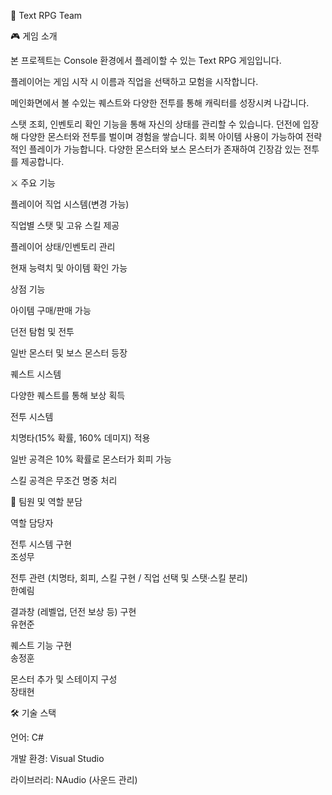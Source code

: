 📄 Text RPG Team

🎮 게임 소개

본 프로젝트는 Console 환경에서 플레이할 수 있는 Text RPG 게임입니다.

플레이어는 게임 시작 시 이름과 직업을 선택하고 모험을 시작합니다.

메인화면에서 볼 수있는 퀘스트와 다양한 전투를 통해 캐릭터를 성장시켜 나갑니다.

스탯 조회, 인벤토리 확인 기능을 통해 자신의 상태를 관리할 수 있습니다.
던전에 입장해 다양한 몬스터와 전투를 벌이며 경험을 쌓습니다.
회복 아이템 사용이 가능하여 전략적인 플레이가 가능합니다.
다양한 몬스터와 보스 몬스터가 존재하여 긴장감 있는 전투를 제공합니다.


⚔️ 주요 기능

플레이어 직업 시스템(변경 가능)

직업별 스탯 및 고유 스킬 제공

플레이어 상태/인벤토리 관리

현재 능력치 및 아이템 확인 가능

상점 기능

아이템 구매/판매 가능

던전 탐험 및 전투

일반 몬스터 및 보스 몬스터 등장

퀘스트 시스템

다양한 퀘스트를 통해 보상 획득

전투 시스템

치명타(15% 확률, 160% 데미지) 적용

일반 공격은 10% 확률로 몬스터가 회피 가능

스킬 공격은 무조건 명중 처리



👥 팀원 및 역할 분담

역할	담당자

전투 시스템 구현	
조성무

전투 관련 (치명타, 회피, 스킬 구현 / 직업 선택 및 스탯·스킬 분리)	
한예림

결과창 (레벨업, 던전 보상 등) 구현	
유현준

퀘스트 기능 구현	
송정훈

몬스터 추가 및 스테이지 구성	
장태현



🛠 기술 스택

언어: C#

개발 환경: Visual Studio

라이브러리: NAudio (사운드 관리)
